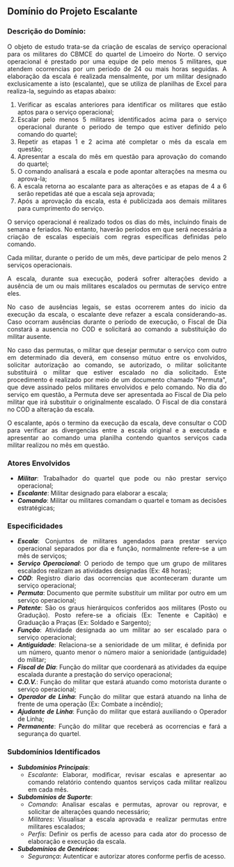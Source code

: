 <div style="text-align:justify">

## Domínio do Projeto Escalante

### Descrição do Domínio:
O objeto de estudo trata-se da criação de escalas de serviço operacional para os militares do CBMCE do quartel de Limoeiro do Norte. O serviço operacional é prestado por uma equipe de pelo menos 5 militares, que atendem ocorrencias por um periodo de 24 ou mais horas seguidas. A elaboração da escala é realizada mensalmente, por um militar designado exclusicamente a isto (escalante), que se utiliza de planilhas de Excel para realiza-la, seguindo as etapas abaixo:

1. Verificar as escalas anteriores para identificar os militares que estão aptos para o serviço operacional;
1. Escalar pelo menos 5 militares identificados acima para o serviço operacional durante o periodo de tempo que estiver definido pelo comando do quartel;
1. Repetir as etapas 1 e 2 acima até completar o mês da escala em questão;
1. Apresentar a escala do mês em questão para aprovação do comando do quartel;
1. O comando analisará a escala e pode apontar alterações na mesma ou aprova-la;
1. A escala retorna ao escalante para as alterações e as etapas de 4 a 6 serão repetidas até que a escala seja aprovada;
1. Após a aprovação da escala, esta é publicizada aos demais militares para cumprimento do serviço.

O serviço operacional é realizado todos os dias do mês, incluindo finais de semana e feriados. No entanto, haverão períodos em que será necessária a criação de escalas especiais com regras específicas definidas pelo comando.

Cada militar, durante o perído de um mês, deve participar de pelo menos 2 serviços operacionais.

A escala, durante sua execução, poderá sofrer alterações devido a ausência de um ou mais militares escalados ou permutas de serviço entre eles.

No caso de ausências legais, se estas ocorrerem antes do inicio da execução da escala, o escalante deve refazer a escala considerando-as. Caso ocorram ausências durante o período de execução, o Fiscal de Dia constará a ausencia no COD e solicitará ao comando a substituição do militar ausente.

No caso das permutas, o militar que desejar permutar o serviço com outro em determinado dia deverá, em consenso mútuo entre os envolvidos, solicitar autorização ao comando, se autorizado, o militar solicitante substituirá o militar que estiver escalado no dia solicitado. Este procedimento é realizado por meio de um documento chamado "Permuta", que deve assinado pelos militares envolvidos e pelo comando. No dia do serviço em questão, a Permuta deve ser apresentada ao Fiscal de Dia pelo militar que irá substituir o originalmente escalado. O Fiscal de dia constará no COD a alteração da escala.

O escalante, após o termino da execução da escala, deve consultar o COD para verificar as divergencias entre a escala original e a executada e apresentar ao comando uma planilha contendo quantos serviços cada militar realizou no mês em questão.

### Atores Envolvidos

- ***Militar***: Trabalhador do quartel que pode ou não prestar serviço operacional;
- ***Escalante***: Militar designado para elaborar a escala;
- ***Comando***: Militar ou militares comandam o quartel e tomam as decisões estratégicas;

### Especificidades

- ***Escala***: Conjuntos de militares agendados para prestar serviço operacional separados por dia e função, normalmente refere-se a um mês de serviços;
- ***Serviço Operacional***: O periodo de tempo que um grupo de militares escalados realizam as atividades designadas (Ex: 48 horas); 
- ***COD***: Registro diario das ocorrencias que aconteceram durante um serviço operacional;
- ***Permuta***: Documento que permite substituir um militar por outro em um serviço operacional;
- ***Patente***: São os graus hierárquicos conferidos aos militares (Posto ou Gradução). Posto refere-se a oficiais (Ex: Tenente e Capitão) e Graduação a Praças (Ex: Soldado e Sargento);
- ***Função***: Atividade designada ao um militar ao ser escalado para o serviço operacional;
- ***Antiguidade***: Relaciona-se a senioridade de um militar, é definida por um número, quanto menor o número maior a senioridade (antiguidade)  do militar;
- ***Fiscal de Dia***: Função do militar que coordenará as atividades da equipe escalada durante a prestação do serviço operacional;
- ***C.O.V.***: Função do militar que estará atuando como motorista durante o serviço operacional;
- ***Operador de Linha***: Função do militar que estará atuando na linha de frente de uma operação (Ex: Combate a incêndio);
- ***Ajudante de Linha***: Função do militar que estará auxiliando o Operador de Linha;
- ***Permanente***: Função do militar que receberá as ocorrencias e fará a segurança do quartel.

### Subdomínios Identificados

- ***Subdomínios Principais***:
    * *Escalante*: Elaborar, modificar, revisar escalas e apresentar ao comando relatório contendo quantos serviços cada militar realizou em cada mês.
- ***Subdomínios de Suporte***:
    * *Comando*: Analisar escalas e permutas, aprovar ou reprovar, e solicitar de alterações quando necessário;
    * *Militares*: Visualisar a escala aprovada e realizar permutas entre militares escalados;
    * *Perfis*: Definir os perfis de acesso para cada ator do processo de elaboração e execução da escala.
- ***Subdomínios de Genéricos***:
    * *Segurança*: Autenticar e autorizar atores conforme perfis de acesso.

</div>